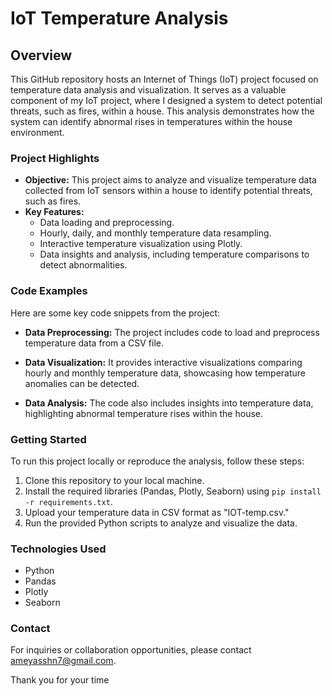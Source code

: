 # IoT Temperature Analysis

## Overview
This GitHub repository hosts an Internet of Things (IoT) project focused on temperature data analysis and visualization. It serves as a valuable component of my IoT project, where I designed a system to detect potential threats, such as fires, within a house. This analysis demonstrates how the system can identify abnormal rises in temperatures within the house environment.

### Project Highlights
- **Objective:** This project aims to analyze and visualize temperature data collected from IoT sensors within a house to identify potential threats, such as fires.
- **Key Features:**
  - Data loading and preprocessing.
  - Hourly, daily, and monthly temperature data resampling.
  - Interactive temperature visualization using Plotly.
  - Data insights and analysis, including temperature comparisons to detect abnormalities.

### Code Examples
Here are some key code snippets from the project:

- **Data Preprocessing:** The project includes code to load and preprocess temperature data from a CSV file.

- **Data Visualization:** It provides interactive visualizations comparing hourly and monthly temperature data, showcasing how temperature anomalies can be detected.

- **Data Analysis:** The code also includes insights into temperature data, highlighting abnormal temperature rises within the house.

### Getting Started
To run this project locally or reproduce the analysis, follow these steps:
1. Clone this repository to your local machine.
2. Install the required libraries (Pandas, Plotly, Seaborn) using `pip install -r requirements.txt`.
3. Upload your temperature data in CSV format as "IOT-temp.csv."
4. Run the provided Python scripts to analyze and visualize the data.

### Technologies Used
- Python
- Pandas
- Plotly
- Seaborn




### Contact
For inquiries or collaboration opportunities, please contact ameyasshn7@gmail.com.

Thank you for your time
